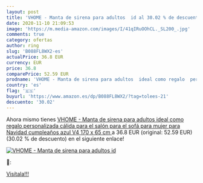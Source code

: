 ```yaml
---
layout: post
title: 'VHOME - Manta de sirena para adultos  id al 30.02 % de descuento'
date: 2020-11-10 21:09:53
image: 'https://m.media-amazon.com/images/I/41qIRuOOhCL._SL200_.jpg'
comments: true
category: ofertas
author: ring
slug: 'B088FL8WX2-es'
actualPrice: 36.8 EUR
currency: EUR
price: 36.8
comparePrice: 52.59 EUR
prodname: 'VHOME - Manta de sirena para adultos  ideal como regalo  personalizada  cálida  para el salón  para el sofá  para mujer  para Navidad  cumpleaños  azul  V4  170 x 65 cm '
country: 'es'
flag: '🇪🇸'
buyurl: 'https://www.amazon.es/dp/B088FL8WX2/?tag=tolees-21'
descuento: '30.02'
---
```


Ahora mismo tienes [VHOME - Manta de sirena para adultos  ideal como regalo  personalizada  cálida  para el salón  para el sofá  para mujer  para Navidad  cumpleaños  azul  V4  170 x 65 cm ](https://www.amazon.es/dp/B088FL8WX2/?tag=tolees-21) a 36.8 EUR (original: 52.59 EUR) (30.02 %  de descuento) en el siguiente enlace!

[![VHOME - Manta de sirena para adultos  id](https://m.media-amazon.com/images/I/41qIRuOOhCL._SL200_.jpg)](https://www.amazon.es/dp/B088FL8WX2/?tag=tolees-21)

🔎:


[Visítala!!!](https://www.amazon.es/dp/B088FL8WX2/?tag=tolees-21)
